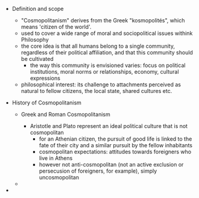 - Definition and scope
	- "Cosmopolitanism" derives from the Greek "kosmopolités", which means 'citizen of the world'.
	- used to cover a wide range of moral and sociopolitical issues withink Philosophy
	- the core idea is that all humans belong to a single community, regardless of their political affiliation, and that this community should be cultivated
		- the way this community is envisioned varies: focus on political institutions, moral norms or relationships, economy, cultural expressions
	- philosophical interest: its challenge to attachments perceived as natural to fellow citizens, the local state, shared cultures etc.

- History of Cosmopolitanism
	- Greek and Roman Cosmopolitanism
		- Aristotle and Plato represent an ideal political culture that is not cosmopolitan
			- for an Athenian citizen, the pursuit of good life is linked to the fate of their city and a similar pursuit by the fellow inhabitants
			- cosmopolitan expectations: attitudes towards foreigners who live in Athens
			- however not anti-cosmopolitan (not an active exclusion or persecusion of foreigners, for example), simply uncosmopolitan
		

	- 

- 